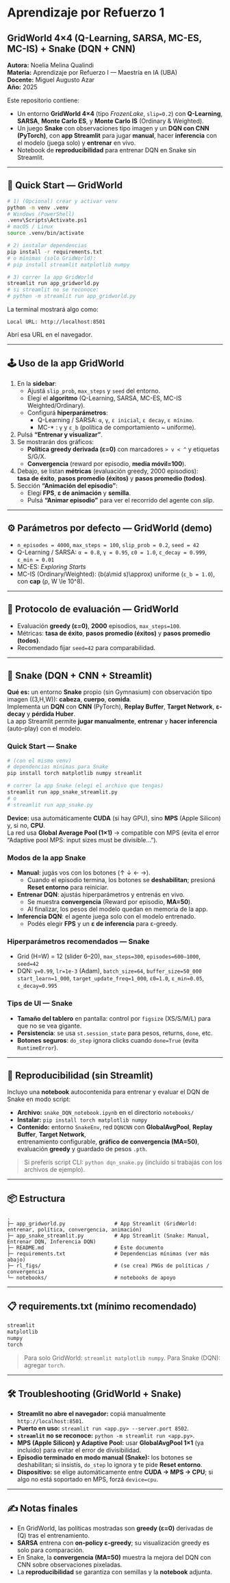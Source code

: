 
# Aprendizaje por Refuerzo 1 
## GridWorld 4×4 (Q-Learning, SARSA, MC-ES, MC-IS) + Snake (DQN + CNN)

**Autora:** Noelia Melina Qualindi  
**Materia:** Aprendizaje por Refuerzo I — Maestría en IA (UBA)  
**Docente:** Miguel Augusto Azar  
**Año:** 2025

Este repositorio contiene:
- Un entorno **GridWorld 4×4** (tipo *FrozenLake*, `slip=0.2`) con **Q-Learning**, **SARSA**, **Monte Carlo ES**, y **Monte Carlo IS** (Ordinary & Weighted).  
- Un juego **Snake** con observaciones tipo imagen y un **DQN con CNN (PyTorch)**, con **app Streamlit** para jugar **manual**, hacer **inferencia** con el modelo (juega solo) y **entrenar** en vivo.  
- Notebook de **reproducibilidad** para entrenar DQN en Snake sin Streamlit.

---

## 🚀 Quick Start — GridWorld

```bash
# 1) (Opcional) crear y activar venv
python -m venv .venv
# Windows (PowerShell)
.venv\Scripts\Activate.ps1
# macOS / Linux
source .venv/bin/activate

# 2) instalar dependencias
pip install -r requirements.txt
# o mínimas (solo GridWorld):
# pip install streamlit matplotlib numpy

# 3) correr la app GridWorld
streamlit run app_gridworld.py
# si streamlit no se reconoce:
# python -m streamlit run app_gridworld.py
```

La terminal mostrará algo como:
```
Local URL: http://localhost:8501
```
Abrí esa URL en el navegador.

---

## 🕹️ Uso de la app GridWorld

1. En la **sidebar**:
   - Ajustá `slip_prob`, `max_steps` y `seed` del entorno.
   - Elegí el **algoritmo** (Q-Learning, SARSA, MC-ES, MC-IS Weighted/Ordinary).
   - Configurá **hiperparámetros**:
     - Q-Learning / SARSA: `α`, `γ`, `ε inicial`, `ε decay`, `ε mínimo`.
     - MC-* : `γ` y `ε_b` (política de comportamiento ~ uniforme).
2. Pulsá **“Entrenar y visualizar”**.
3. Se mostrarán dos gráficos:
   - **Política greedy derivada (ε=0)** con marcadores `> v < ^` y etiquetas S/G/X.
   - **Convergencia** (reward por episodio, **media móvil=100**).
4. Debajo, se listan **métricas** (evaluación greedy, 2000 episodios):  
   **tasa de éxito**, **pasos promedio (éxitos)** y **pasos promedio (todos)**.
5. Sección **“Animación del episodio”**:
   - Elegí **FPS**, **ε de animación** y **semilla**.
   - Pulsá **“Animar episodio”** para ver el recorrido del agente con *slip*.

---

## ⚙️ Parámetros por defecto — GridWorld (demo)

- `n_episodes = 4000`, `max_steps = 100`, `slip_prob = 0.2`, `seed = 42`
- Q-Learning / SARSA: `α = 0.8`, `γ = 0.95`, `ε0 = 1.0`, `ε_decay = 0.999`, `ε_min = 0.01`
- MC-ES: *Exploring Starts*
- MC-IS (Ordinary/Weighted): \(b(a\mid s)\approx\) uniforme (`ε_b = 1.0`), con **cap** \(ρ, W \le 10^8\).

---

## 🧪 Protocolo de evaluación — GridWorld

- Evaluación **greedy (ε=0)**, **2000** episodios, `max_steps=100`.
- Métricas: **tasa de éxito**, **pasos promedio (éxitos)** y **pasos promedio (todos)**.
- Recomendado fijar `seed=42` para comparabilidad.

---

## 🐍 Snake (DQN + CNN + Streamlit)

**Qué es:** un entorno **Snake** propio (sin Gymnasium) con observación tipo imagen \((3,H,W)\): **cabeza**, **cuerpo**, **comida**.  
Implementa un **DQN** con **CNN** (PyTorch), **Replay Buffer**, **Target Network**, **ε-decay** y **pérdida Huber**.  
La app Streamlit permite **jugar manualmente**, **entrenar** y **hacer inferencia** (auto-play) con el modelo.

### Quick Start — Snake

```bash
# (con el mismo venv)
# dependencias mínimas para Snake
pip install torch matplotlib numpy streamlit

# correr la app Snake (elegí el archivo que tengas)
streamlit run app_snake_streamlit.py
# o
# streamlit run app_snake.py
```

**Device:** usa automáticamente **CUDA** (si hay GPU), sino **MPS** (Apple Silicon) y, si no, **CPU**.  
La red usa **Global Average Pool (1×1)** → compatible con MPS (evita el error “Adaptive pool MPS: input sizes must be divisible…”).

### Modos de la app Snake

- **Manual**: jugás vos con los botones (↑ ↓ ← →).  
  - Cuando el episodio termina, los botones se **deshabilitan**; presioná **Reset entorno** para reiniciar.
- **Entrenar DQN**: ajustás hiperparámetros y entrenás en vivo.  
  - Se muestra **convergencia** (Reward por episodio, **MA=50**).  
  - Al finalizar, los pesos del modelo quedan en memoria de la app.
- **Inferencia DQN**: el agente juega solo con el modelo entrenado.  
  - Podés elegir **FPS** y un **ε de inferencia** para ε-greedy.

### Hiperparámetros recomendados — Snake
- Grid \(H=W\) = 12 (slider 6–20), `max_steps=300`, `episodes=600–1000`, `seed=42`
- DQN: `γ=0.99`, `lr=1e-3` (Adam), `batch_size=64`, `buffer_size=50_000`  
  `start_learn=1_000`, `target_update_freq=1_000`, `ε0=1.0`, `ε_min=0.05`, `ε_decay=0.995`

### Tips de UI — Snake
- **Tamaño del tablero** en pantalla: control por `figsize` (XS/S/M/L) para que no se vea gigante.  
- **Persistencia**: se usa `st.session_state` para pesos, returns, `done`, etc.  
- **Botones seguros**: `do_step` ignora clicks cuando `done=True` (evita `RuntimeError`).

---

## 📓 Reproducibilidad (sin Streamlit)

Incluyo una **notebook** autocontenida para entrenar y evaluar el DQN de Snake en modo script:

- **Archivo:** `snake_DQN_notebook.ipynb` en el directorio `notebooks/` 
- **Instalar:** `pip install torch matplotlib numpy`  
- **Contenido:** entorno `SnakeEnv`, red `DQNCNN` con **GlobalAvgPool**, **Replay Buffer**, **Target Network**,  
  entrenamiento configurable, **gráfico de convergencia (MA=50)**, evaluación **greedy** y guardado de pesos `.pth`.

> Si preferís script CLI: `python dqn_snake.py` (incluido si trabajás con los archivos de ejemplo).

---

## 📦 Estructura

```
.
├─ app_gridworld.py                # App Streamlit (GridWorld: entrenar, política, convergencia, animación)
├─ app_snake_streamlit.py          # App Streamlit (Snake: Manual, Entrenar DQN, Inferencia DQN)
├─ README.md                       # Este documento
├─ requirements.txt                # Dependencias mínimas (ver más abajo)
├─ rl_figs/                        # (se crea) PNGs de políticas / convergencia
└─ notebooks/                      # notebooks de apoyo
```
---

## 📋 requirements.txt (mínimo recomendado)

```txt
streamlit
matplotlib
numpy
torch
```

> Para solo GridWorld: `streamlit matplotlib numpy`. Para Snake (DQN): agregar `torch`.

---

## 🛠️ Troubleshooting (GridWorld + Snake)

- **Streamlit no abre el navegador:** copiá manualmente `http://localhost:8501`.  
- **Puerto en uso:** `streamlit run <app.py> --server.port 8502`.  
- **`streamlit` no se reconoce:** `python -m streamlit run <app.py>`.  
- **MPS (Apple Silicon) y Adaptive Pool:** usar **GlobalAvgPool 1×1** (ya incluido) para evitar el error de divisibilidad.  
- **Episodio terminado en modo manual (Snake):** los botones se deshabilitan; si insistís, `do_step` lo ignora y te pide **Reset entorno**.  
- **Dispositivo:** se elige automáticamente entre **CUDA → MPS → CPU**; si algo no está soportado en MPS, forzá `device=cpu`.

---

## ✍️ Notas finales

- En GridWorld, las políticas mostradas son **greedy (ε=0)** derivadas de \(Q\) tras el entrenamiento.  
- **SARSA** entrena con **on-policy ε-greedy**; su visualización greedy es solo para comparación.  
- En Snake, la **convergencia (MA=50)** muestra la mejora del DQN con CNN sobre observaciones pixeladas.  
- La **reproducibilidad** se garantiza con semillas y la **notebook** adjunta.
